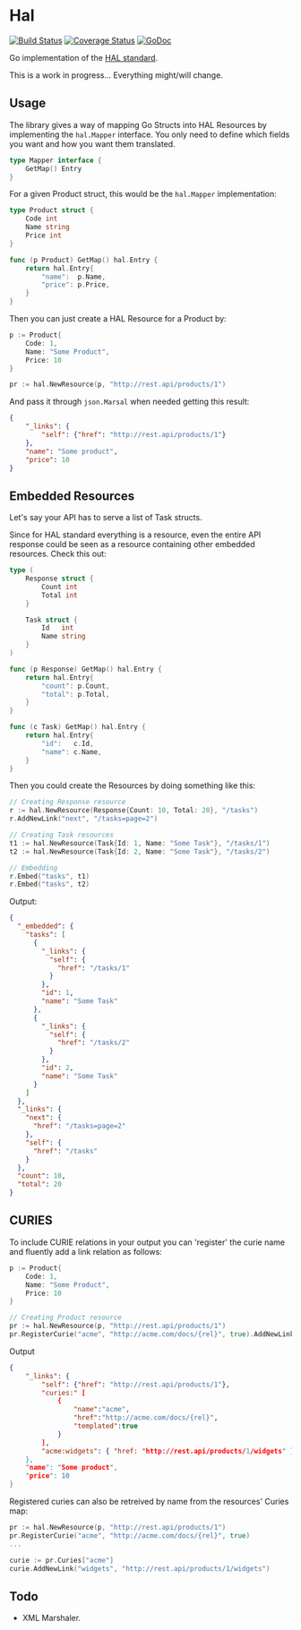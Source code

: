 Hal
===

[![Build Status](https://travis-ci.org/nvellon/hal.svg)](https://travis-ci.org/nvellon/hal)
[![Coverage Status](https://coveralls.io/repos/nvellon/hal/badge.svg?branch=master&service=github)](https://coveralls.io/github/nvellon/hal?branch=master)
[![GoDoc](https://godoc.org/github.com/nvellon/hal?status.svg)](https://godoc.org/github.com/nvellon/hal)

Go implementation of the [HAL standard](http://stateless.co/hal_specification.html).

This is a work in progress... Everything might/will change.

Usage
-----

The library gives a way of mapping Go Structs into HAL Resources by implementing the `hal.Mapper` interface. You only need to define which fields you want and how you want them translated.

```go
type Mapper interface {
	GetMap() Entry
}
```

For a given Product struct, this would be the `hal.Mapper` implementation:

```go
type Product struct {
	Code int
	Name string
	Price int
}

func (p Product) GetMap() hal.Entry {
	return hal.Entry{
		"name":  p.Name,
		"price": p.Price,
	}
}
```

Then you can just create a HAL Resource for a Product by:

```go
p := Product{
	Code: 1,
	Name: "Some Product",
	Price: 10
}

pr := hal.NewResource(p, "http://rest.api/products/1")
```

And pass it through `json.Marsal` when needed getting this result:

```json
{
	"_links": {
		"self": {"href": "http://rest.api/products/1"}
	},
	"name": "Some product",
	"price": 10
}
```

Embedded Resources
------------------

Let's say your API has to serve a list of Task structs.

Since for HAL standard everything is a resource, even the entire API response could be seen as a resource containing other embedded resources. Check this out:

```go
type (
	Response struct {
		Count int
		Total int
	}

	Task struct {
		Id   int
		Name string
	}
)

func (p Response) GetMap() hal.Entry {
	return hal.Entry{
		"count": p.Count,
		"total": p.Total,
	}
}

func (c Task) GetMap() hal.Entry {
	return hal.Entry{
		"id":   c.Id,
		"name": c.Name,
	}
}
```

Then you could create the Resources by doing something like this:

```go
// Creating Response resource
r := hal.NewResource(Response{Count: 10, Total: 20}, "/tasks")
r.AddNewLink("next", "/tasks=page=2")

// Creating Task resources
t1 := hal.NewResource(Task{Id: 1, Name: "Some Task"}, "/tasks/1")
t2 := hal.NewResource(Task{Id: 2, Name: "Some Task"}, "/tasks/2")

// Embedding
r.Embed("tasks", t1)
r.Embed("tasks", t2)
```

Output:

```json
{
  "_embedded": {
    "tasks": [
      {
        "_links": {
          "self": {
            "href": "/tasks/1"
          }
        },
        "id": 1,
        "name": "Some Task"
      },
      {
        "_links": {
          "self": {
            "href": "/tasks/2"
          }
        },
        "id": 2,
        "name": "Some Task"
      }
    ]
  },
  "_links": {
    "next": {
      "href": "/tasks=page=2"
    },
    "self": {
      "href": "/tasks"
    }
  },
  "count": 10,
  "total": 20
}
```

CURIES
------
To include CURIE relations in your output you can 'register' the curie name and fluently add a link relation as follows:

```go
p := Product{
	Code: 1,
	Name: "Some Product",
	Price: 10
}

// Creating Product resource
pr := hal.NewResource(p, "http://rest.api/products/1")
pr.RegisterCurie("acme", "http://acme.com/docs/{rel}", true).AddNewLink("widgets", "http://rest.api/products/1/widgets")
```

Output

```json
{
	"_links": {
		"self": {"href": "http://rest.api/products/1"},
		"curies:" [
		    { 
		        "name":"acme",
		        "href":"http://acme.com/docs/{rel}",
		        "templated":true
		    }
		],
		"acme:widgets": { "href: "http://rest.api/products/1/widgets" }
	},
	"name": "Some product",
	"price": 10
}
```

Registered curies can also be retreived by name from the resources' Curies map:


```go
pr := hal.NewResource(p, "http://rest.api/products/1")
pr.RegisterCurie("acme", "http://acme.com/docs/{rel}", true)
...

curie := pr.Curies["acme"]
curie.AddNewLink("widgets", "http://rest.api/products/1/widgets")
```


Todo
----

 * XML Marshaler.